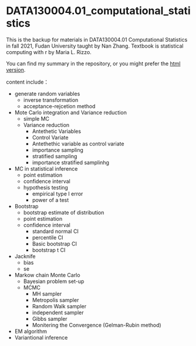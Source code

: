 # DATA130004.01_computational_statistics
This is the backup for materials in DATA130004.01 Computational Statistics in fall 2021, Fudan University taught by Nan Zhang.
Textbook is statistical computing with r by Maria L. Rizzo.

You can find my summary in the repository, or you might prefer the [html version](https://milanmarks.github.io/files/2022-1-19-Summary-of-statComp.html).

content include：
-  generate random variables
    -  inverse transformation
    -  acceptance-rejcetion method
-  Mote Carlo integration and Variance reduction
    -  simple MC
    -  Variance reduction
        -  Antethetic Variables
        -  Control Variate
        -  Antethethic variable as control variate
        -  importance sampling
        -  stratified sampling
        -  importance stratified samplinhg
-  MC in statistical inference
    -  point estimation
    -  confidence interval
    -  hypothesis testing
        -  empirical type I error
        -  power of a test
-  Bootstrap
    -  bootstrap estimate of distribution
    -  point estimation
    -  confidence interval
        -  standard normal CI
        -  percentile CI
        -  Basic bootstrap CI
        -  bootstrap t CI
-  Jacknife
    -  bias
    -  se
-  Markow chain Monte Carlo
    -  Bayesian problem set-up
    -  MCMC
        -  MH sampler
        -  Metropolis sampler
        -  Random Walk sampler
        -  independent sampler 
        -  Gibbs sampler
        -  Monitering the Convergence (Gelman-Rubin method)
-  EM algorithm
-  Variantional inference
